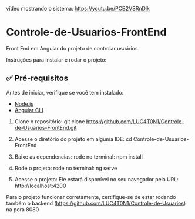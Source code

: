 vídeo mostrando o sistema: https://youtu.be/PCB2VSRnDlk

# Controle-de-Usuarios-FrontEnd
Front End em Angular do projeto de controlar usuários

Instruções para instalar e rodar o projeto:
## ✅ Pré-requisitos

Antes de iniciar, verifique se você tem instalado:

- [Node.js](https://nodejs.org/)
- [Angular CLI](https://angular.io/cli)


1. Clone o repositório:
git clone https://github.com/LUC4T0N1/Controle-de-Usuarios-FrontEnd.git

2. Acesse o diretório do projeto em alguma IDE:
cd Controle-de-Usuarios-FrontEnd

3. Baixe as dependencias:
rode no terminal: npm install

4. Rode o projeto:
rode no terminal:  ng serve

5. Acesse o projeto:
Ele estará disponível no seu navegador pela URL: http://localhost:4200

Para o projeto funcionar corretamente, certifique-se de estar rodando também o backend (https://github.com/LUC4T0N1/Controle-de-Usuarios) na pora 8080
